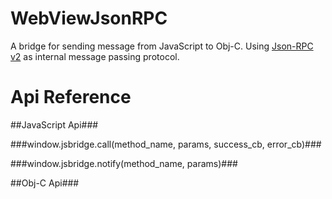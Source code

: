 WebViewJsonRPC
==============

A bridge for sending message from JavaScript to Obj-C. Using [Json-RPC v2](http://www.jsonrpc.org/specification) as internal message passing protocol.

Api Reference
==============

##JavaScript Api###

###window.jsbridge.call(method_name, params, success_cb, error_cb)###

###window.jsbridge.notify(method_name, params)###

##Obj-C Api###


